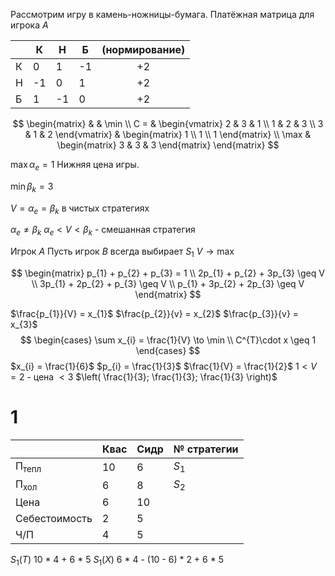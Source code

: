 Рассмотрим игру в камень-ножницы-бумага.
Платёжная матрица для игрока $A$

|     | К   | Н   | Б   | (нормирование) |
| --- | --- | --- | --- | :------------: |
| К   | 0   | 1   | -1  |       +2       |
| Н   | -1  | 0   | 1   |       +2       |
| Б   | 1   | -1  | 0   |       +2       |
$$
\begin{matrix}
 &  & \min \\
C = & \begin{vmatrix}
2 & 3 & 1 \\
1 & 2 & 3 \\
3 & 1 & 2
\end{vmatrix} & \begin{matrix}
1 \\
1 \\
1
\end{matrix} \\
\max & \begin{matrix}
3 & 3 & 3
\end{matrix}
\end{matrix}
$$

$\max \alpha_{e} = 1$
Нижняя цена игры.

$\min \beta_{k} = 3$

$V = \alpha_{e} = \beta_{k}$ в чистых стратегиях

$\alpha_{e} \neq \beta_{k}$
$\alpha_{e} < V < \beta_{k}$ - смешанная стратегия

Игрок $A$
Пусть игрок $B$ всегда выбирает $S_{1}$
$V \to \max$

$$
\begin{matrix}
p_{1} + p_{2} + p_{3} = 1 \\
2p_{1} + p_{2} + 3p_{3} \geq V \\
3p_{1} + 2p_{2} + p_{3} \geq V \\
p_{1} + 3p_{2} + 2p_{3} \geq V
\end{matrix}
$$



$\frac{p_{1}}{V} = x_{1}$
$\frac{p_{2}}{v} = x_{2}$
$\frac{p_{3}}{v} = x_{3}$
$$
\begin{cases}
\sum x_{i} = \frac{1}{V} \to \min \\
C^{T}\cdot x \geq 1
\end{cases} 
$$
$x_{i} = \frac{1}{6}$
$p_{i} = \frac{1}{3}$
$\frac{1}{V} = \frac{1}{2}$
$1 < V = 2$ - цена $< 3$
$\left( \frac{1}{3}; \frac{1}{3}; \frac{1}{3} \right)$



# 1

|                        | Квас | Сидр | № стратегии |
| ---------------------- | ---- | ---- | ----------- |
| $\text{П}_\text{тепл}$ | 10   | 6    | $S_{1}$     |
| $\text{П}_\text{хол}$  | 6    | 8    | $S_{2}$     |
| Цена                   | 6    | 10   |             |
| Себестоимость          | 2    | 5    |             |
| Ч/П                    | 4    | 5    |             |
$S_{1} (Т)$
	10 * 4 + 6 * 5
$S_{1} (Х)$
	6 * 4 - (10 - 6) * 2 + 6 * 5

